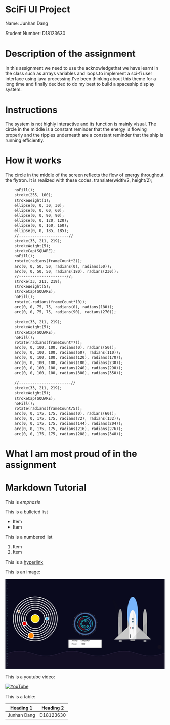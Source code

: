 # SciFi UI Project

Name: Junhan Dang

Student Number: D18123630


# Description of the assignment
In this assignment we need to use the acknowledgethat  we have learnt in the class such as arrays variables and loops.to implement a sci-fi user interface using java processing.I've been thinking about this theme for a long time and finally decided to do my best to build a spaceship display system.

# Instructions
The system is not highly interactive and its function is mainly visual. The circle in the middle is a constant reminder that the energy is flowing properly and the ripples underneath are a constant reminder that the ship is running efficiently.

# How it works
The circle in the middle of the screen reflects the flow of energy throughout the flytron. It is realized with these codes.
     translate(width/2, height/2);
        

  
    
        noFill();
        stroke(255, 100);
        strokeWeight(1);
        ellipse(0, 0, 30, 30);
        ellipse(0, 0, 60, 60);
        ellipse(0, 0, 90, 90);
        ellipse(0, 0, 120, 120);
        ellipse(0, 0, 160, 160);
        ellipse(0, 0, 185, 185);
        //----------------------//
        stroke(33, 211, 219);
        strokeWeight(5);
        strokeCap(SQUARE);
        noFill();
        rotate(radians(frameCount*2));
        arc(0, 0, 50, 50, radians(0), radians(50));
        arc(0, 0, 50, 50, radians(180), radians(230));
        //---------------------//;
        stroke(33, 211, 219);
        strokeWeight(5);
        strokeCap(SQUARE);
        noFill();
        rotate(-radians(frameCount*10));
        arc(0, 0, 75, 75, radians(0), radians(180));
        arc(0, 0, 75, 75, radians(90), radians(270));
    
        stroke(33, 211, 219);
        strokeWeight(5);
        strokeCap(SQUARE);
        noFill();
        rotate(radians(frameCount*7));
        arc(0, 0, 100, 100, radians(0), radians(50));
        arc(0, 0, 100, 100, radians(60), radians(110));
        arc(0, 0, 100, 100, radians(120), radians(170));
        arc(0, 0, 100, 100, radians(180), radians(230));
        arc(0, 0, 100, 100, radians(240), radians(290));
        arc(0, 0, 100, 100, radians(300), radians(350));
    
        //-----------------------//
        stroke(33, 211, 219);
        strokeWeight(5);
        strokeCap(SQUARE);
        noFill();
        rotate(radians(frameCount/5));
        arc(0, 0, 175, 175, radians(0), radians(60));
        arc(0, 0, 175, 175, radians(72), radians(132));
        arc(0, 0, 175, 175, radians(144), radians(204));
        arc(0, 0, 175, 175, radians(216), radians(276));
        arc(0, 0, 175, 175, radians(288), radians(348));
# What I am most proud of in the assignment

# Markdown Tutorial

This is *emphasis*

This is a bulleted list

- Item
- Item

This is a numbered list

1. Item
1. Item

This is a [hyperlink](http://bryanduggan.org)



This is an image:

![An image](images/123123123123123.PNG)


This is a youtube video:

[![YouTube](http://img.youtube.com/vi/J2kHSSFA4NU/0.jpg)](https://www.youtube.com/watch?v=J2kHSSFA4NU)

This is a table:

| Heading 1 | Heading 2 |
|-----------|-----------|
|Junhan Dang| D18123630|


